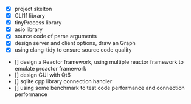 - [x] project skelton
- [x] CLI11  library
- [x] tinyProcess library
- [x] asio library
- [x] source code of parse arguments
- [x] design server and client options, draw an Graph
- [x] using clang-tidy to ensure source code quality
- [] design a Reactor framework, using multiple reactor framework to emulate proactor framework
- [] design GUI with Qt6
- [] sqlite cpp library connection handler
- [] using some benchmark to test code performance and connection performance